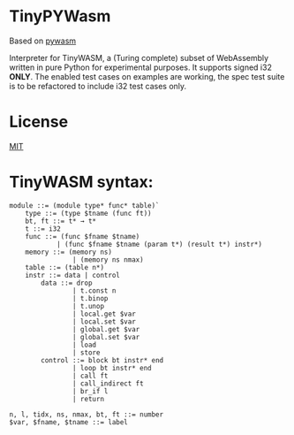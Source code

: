 # TinyPYWasm

Based on [pywasm](https://github.com/mohanson/pywasm)

Interpreter for TinyWASM, a (Turing complete) subset of WebAssembly written in pure Python for experimental purposes.
It supports signed i32 __ONLY__.
The enabled test cases on examples are working, the spec test suite is to be refactored to include i32 test cases only. 

# License

[MIT](./LICENSE)

# TinyWASM syntax:

```
module ::= (module type* func* table)`
    type ::= (type $tname (func ft))
    bt, ft ::= t* → t*
    t ::= i32 
    func ::= (func $fname $tname) 
            | (func $fname $tname (param t*) (result t*) instr*) 
    memory ::= (memory ns)
                | (memory ns nmax)
    table ::= (table n*) 
    instr ::= data | control 
        data ::= drop 
                | t.const n 
                | t.binop 
                | t.unop
                | local.get $var 
                | local.set $var
                | global.get $var 
                | global.set $var 
                | load 
                | store 
        control ::= block bt instr* end 
                | loop bt instr* end
                | call ft 
                | call_indirect ft 
                | br_if l
                | return

n, l, tidx, ns, nmax, bt, ft ::= number
$var, $fname, $tname ::= label

```
